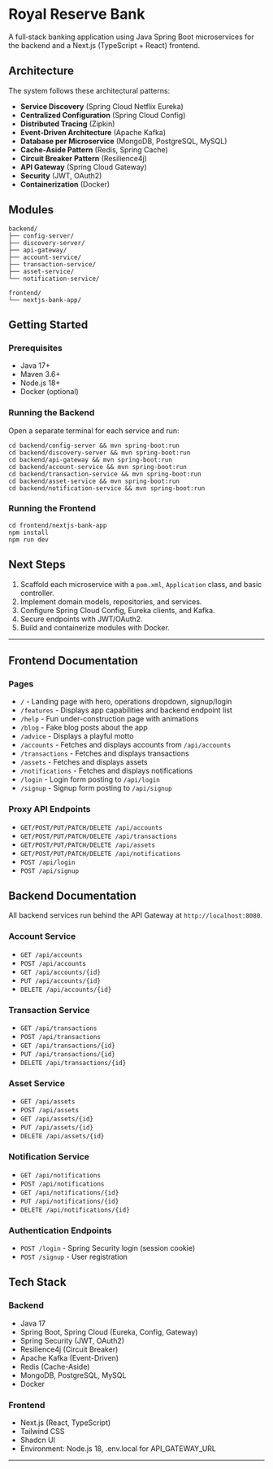 # Royal Reserve Bank

A full‑stack banking application using Java Spring Boot microservices for the backend and a Next.js (TypeScript + React) frontend.

## Architecture

The system follows these architectural patterns:

- **Service Discovery** (Spring Cloud Netflix Eureka)
- **Centralized Configuration** (Spring Cloud Config)
- **Distributed Tracing** (Zipkin)
- **Event-Driven Architecture** (Apache Kafka)
- **Database per Microservice** (MongoDB, PostgreSQL, MySQL)
- **Cache-Aside Pattern** (Redis, Spring Cache)
- **Circuit Breaker Pattern** (Resilience4j)
- **API Gateway** (Spring Cloud Gateway)
- **Security** (JWT, OAuth2)
- **Containerization** (Docker)

## Modules

```text
backend/
├── config-server/
├── discovery-server/
├── api-gateway/
├── account-service/
├── transaction-service/
├── asset-service/
└── notification-service/

frontend/
└── nextjs-bank-app/
```

## Getting Started

### Prerequisites

- Java 17+
- Maven 3.6+
- Node.js 18+
- Docker (optional)

### Running the Backend

Open a separate terminal for each service and run:

```
cd backend/config-server && mvn spring-boot:run
cd backend/discovery-server && mvn spring-boot:run
cd backend/api-gateway && mvn spring-boot:run
cd backend/account-service && mvn spring-boot:run
cd backend/transaction-service && mvn spring-boot:run
cd backend/asset-service && mvn spring-boot:run
cd backend/notification-service && mvn spring-boot:run
```

### Running the Frontend

```
cd frontend/nextjs-bank-app
npm install
npm run dev
```

## Next Steps

1. Scaffold each microservice with a `pom.xml`, `Application` class, and basic controller.
2. Implement domain models, repositories, and services.
3. Configure Spring Cloud Config, Eureka clients, and Kafka.
4. Secure endpoints with JWT/OAuth2.
5. Build and containerize modules with Docker.

---

## Frontend Documentation

### Pages
- `/` - Landing page with hero, operations dropdown, signup/login
- `/features` - Displays app capabilities and backend endpoint list
- `/help` - Fun under-construction page with animations
- `/blog` - Fake blog posts about the app
- `/advice` - Displays a playful motto
- `/accounts` - Fetches and displays accounts from `/api/accounts`
- `/transactions` - Fetches and displays transactions
- `/assets` - Fetches and displays assets
- `/notifications` - Fetches and displays notifications
- `/login` - Login form posting to `/api/login`
- `/signup` - Signup form posting to `/api/signup`

### Proxy API Endpoints
- `GET/POST/PUT/PATCH/DELETE /api/accounts`
- `GET/POST/PUT/PATCH/DELETE /api/transactions`
- `GET/POST/PUT/PATCH/DELETE /api/assets`
- `GET/POST/PUT/PATCH/DELETE /api/notifications`
- `POST /api/login`
- `POST /api/signup`

## Backend Documentation

All backend services run behind the API Gateway at `http://localhost:8080`.

### Account Service
- `GET /api/accounts`
- `POST /api/accounts`
- `GET /api/accounts/{id}`
- `PUT /api/accounts/{id}`
- `DELETE /api/accounts/{id}`

### Transaction Service
- `GET /api/transactions`
- `POST /api/transactions`
- `GET /api/transactions/{id}`
- `PUT /api/transactions/{id}`
- `DELETE /api/transactions/{id}`

### Asset Service
- `GET /api/assets`
- `POST /api/assets`
- `GET /api/assets/{id}`
- `PUT /api/assets/{id}`
- `DELETE /api/assets/{id}`

### Notification Service
- `GET /api/notifications`
- `POST /api/notifications`
- `GET /api/notifications/{id}`
- `PUT /api/notifications/{id}`
- `DELETE /api/notifications/{id}`

### Authentication Endpoints
- `POST /login` - Spring Security login (session cookie)
- `POST /signup` - User registration

## Tech Stack

### Backend
- Java 17
- Spring Boot, Spring Cloud (Eureka, Config, Gateway)
- Spring Security (JWT, OAuth2)
- Resilience4j (Circuit Breaker)
- Apache Kafka (Event-Driven)
- Redis (Cache-Aside)
- MongoDB, PostgreSQL, MySQL
- Docker

### Frontend
- Next.js (React, TypeScript)
- Tailwind CSS
- Shadcn UI
- Environment: Node.js 18, .env.local for API_GATEWAY_URL

---
